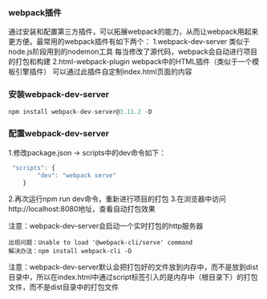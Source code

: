 ### webpack插件
通过安装和配置第三方插件，可以拓展webpack的能力，从而让webpack用起来更方便。最常用的webpack插件有如下两个：
1.webpack-dev-server
类似于node.js阶段用到的nodemon工具
每当修改了源代码，webpack会自动进行项目的打包和构建
2.html-webpack-plugin
webpack中的HTML插件（类似于一个模板引擎插件）
可以通过此插件自定制index.html页面的内容

### 安装webpack-dev-server
```js
npm install webpack-dev-server@3.11.2 -D
```

### 配置webpack-dev-server
1.修改package.json -> scripts中的dev命令如下：
```js
 "scripts": {
        "dev": "webpack serve"
    }
```
2.再次运行npm run dev命令，重新进行项目的打包
3.在浏览器中访问http://localhost:8080地址，查看自动打包效果

注意：webpack-dev-server会启动一个实时打包的http服务器
```
出现问题：Unable to load '@webpack-cli/serve' command
解决办法：npm install webpack-cli -D
```

注意：webpack-dev-server默认会把打包好的文件放到内存中，而不是放到dist目录中，所以在index.html中通过script标签引入的是内存中（根目录下）的打包文件，而不是dist目录中的打包文件
